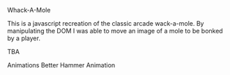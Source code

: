 Whack-A-Mole 

This is a javascript recreation of the classic arcade wack-a-mole. By manipulating the DOM I was able to move an image of a mole to be bonked by a player. 

TBA 

Animations
Better Hammer Animation